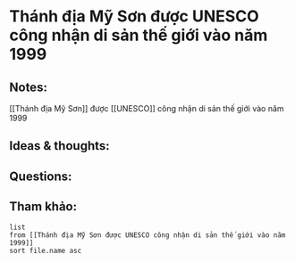 # Thánh địa Mỹ Sơn được UNESCO công nhận di sản thế giới vào năm 1999

## Notes:
[[Thánh địa Mỹ Sơn]] được [[UNESCO]] công nhận di sản thế giới vào năm 1999

## Ideas & thoughts:

## Questions:


## Tham khảo:
```dataview
list
from [[Thánh địa Mỹ Sơn được UNESCO công nhận di sản thế giới vào năm 1999]]
sort file.name asc
```